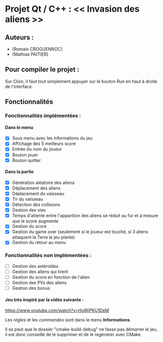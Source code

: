 # Projet Qt / C++ : << Invasion des aliens >>
## Auteurs : 
- [Romain CROGUENNOC] 
- [Mathias PAITIER]

## Pour compiler le projet :
Sur Clion, il faut tout simplement appuyer sur le bouton Run en haut à droite de l'interface.

## Fonctionnalités
### Fonctionnalités implémentées :
#### Dans le menu
- [x] Sous menu avec les informations du jeu 
- [x] Affichage des 5 meilleurs score
- [x] Entrée du nom du joueur
- [x] Bouton jouer
- [x] Bouton quitter

#### Dans la partie
- [x] Génération aléatoire des aliens
- [x] Déplacement des aliens
- [x] Déplacement du vaisseau
- [x] Tir du vaisseau
- [x] Détection des collisions
- [x] Gestion des vies
- [x] Temps d'attente entre l'apparition des aliens se réduit au fur et à mesure que le score augmente
- [x] Gestion du score
- [x] Gestion du game over (seulement si le joueur est touché, si 3 aliens attaquent la Terre le jeu plante)
- [x] Gestion du retour au menu

### Fonctionnalités non implémentées :
- [ ] Gestion des astéroïdes
- [ ] Gestion des aliens qui tirent
- [ ] Gestion du score en fonction de l'alien
- [ ] Gestion des PVs des aliens
- [ ] Gestion des bonus

#### Jeu très inspiré par la vidéo suivante :
https://www.youtube.com/watch?v=HuWiPKU1DeM

Les *règles* et les *commandes* sont dans le menu **Informations**.

Il se peut que le dossier "cmake-build-debug" ne fasse pas démarrer le jeu, il est donc conseillé de le supprimer et de le regénérer avec CMake.